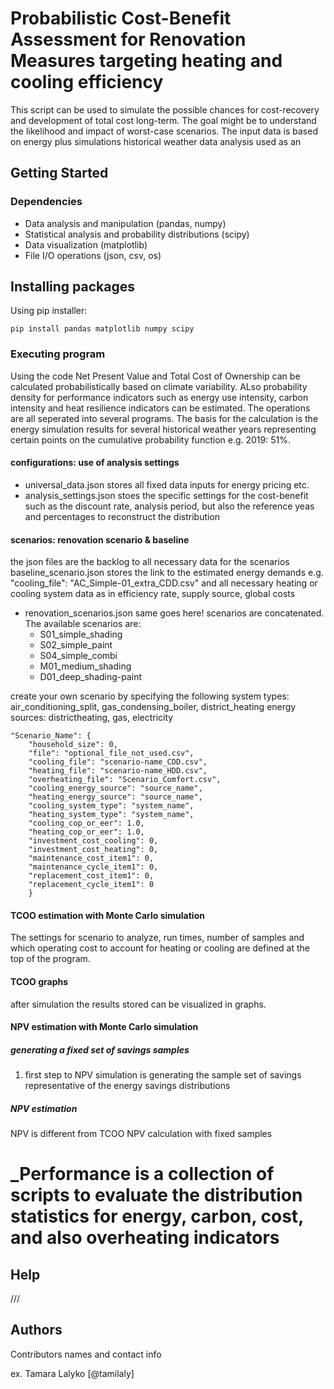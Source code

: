 # Probabilistic Cost-Benefit Assessment for Renovation Measures targeting heating and cooling efficiency

This script can be used to simulate the possible chances for cost-recovery and development of total cost long-term. The goal might be to understand the likelihood and impact of worst-case scenarios. The input data is based on energy plus simulations 
historical weather data analysis used as an

## Getting Started

### Dependencies

* Data analysis and manipulation (pandas, numpy)
* Statistical analysis and probability distributions (scipy)
* Data visualization (matplotlib)
* File I/O operations (json, csv, os)

## Installing packages

Using pip installer: 
```
pip install pandas matplotlib numpy scipy
```
### Executing program

Using the code Net Present Value and Total Cost of Ownership can be calculated probabilistically based on climate variability. ALso probability density for performance indicators such as energy use intensity, carbon intensity and heat resilience indicators can be estimated. The operations are all seperated into several programs. The basis for the calculation is the energy simulation results for several historical weather years representing certain points on the cumulative probability function e.g. 2019: 51%. 

#### configurations: use of analysis settings
* universal_data.json stores all fixed data inputs for energy pricing etc. 
* analysis_settings.json stoes the specific settings for the cost-benefit such as the discount rate, analysis period, but also the reference yeas and percentages to reconstruct the distribution

#### scenarios: renovation scenario & baseline
the json files are the backlog to all necessary data for the scenarios
baseline_scenario.json stores the link to the estimated energy demands e.g. "cooling_file": "AC_Simple-01_extra_CDD.csv" 
and all necessary heating or cooling system data as in efficiency rate, supply source, global costs
* renovation_scenarios.json
same goes here! scenarios are concatenated. 
The available scenarios are:
    * S01_simple_shading
    * S02_simple_paint
    * S04_simple_combi
    * M01_medium_shading
    * D01_deep_shading-paint

create your own scenario by specifying the following
system types: air_conditioning_split, gas_condensing_boiler, district_heating
energy sources: districtheating, gas, electricity

```
"Scenario_Name": {
    "household_size": 0,
    "file": "optional_file_not_used.csv",
    "cooling_file": "scenario-name_CDD.csv",
    "heating_file": "scenario-name_HDD.csv",
    "overheating_file": "Scenario_Comfort.csv",
    "cooling_energy_source": "source_name",
    "heating_energy_source": "source_name",
    "cooling_system_type": "system_name",
    "heating_system_type": "system_name",
    "cooling_cop_or_eer": 1.0,
    "heating_cop_or_eer": 1.0,
    "investment_cost_cooling": 0,
    "investment_cost_heating": 0,
    "maintenance_cost_item1": 0,
    "maintenance_cycle_item1": 0,
    "replacement_cost_item1": 0,
    "replacement_cycle_item1": 0
    }
```

#### TCOO estimation with Monte Carlo simulation

The settings for scenario to analyze, run times, number of samples and which operating cost to account for heating or cooling are defined at the top of the program. 

#### TCOO graphs

after simulation the results stored can be visualized in graphs. 

#### NPV estimation with Monte Carlo simulation

##### generating a fixed set of savings samples

1. first step to NPV simulation is generating the sample set of savings representative of the energy savings distributions

##### NPV estimation

NPV is different from TCOO
NPV calculation with fixed samples


# _Performance is a collection of scripts to evaluate the distribution statistics for energy, carbon, cost, and also overheating indicators

## Help

///

## Authors

Contributors names and contact info

ex. Tamara Lalyko [@tamilaly]





